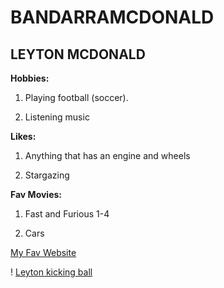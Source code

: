 # BANDARRAMCDONALD


## LEYTON MCDONALD



**Hobbies:**
1. Playing football (soccer).

2. Listening music

**Likes:**
1. Anything that has an engine and wheels

2. Stargazing

**Fav Movies:**
1. Fast and Furious 1-4

2. Cars 


[My Fav Website](https://www.aniwave.to)


! [Leyton kicking ball](img/playingfootball.jpeg)

